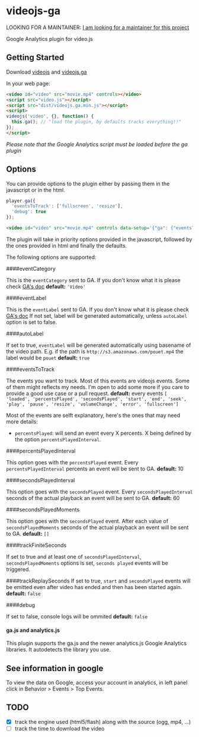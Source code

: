 # videojs-ga

LOOKING FOR A MAINTAINER: [I am looking for a maintainer for this project](https://github.com/mickey/videojs-ga/issues/30)

Google Analytics plugin for video.js

## Getting Started
Download [videojs](http://www.videojs.com/) and [videojs.ga](https://github.com/mickey/videojs-ga)

In your web page:
```html
<video id="video" src="movie.mp4" controls></video>
<script src="video.js"></script>
<script src="dist/videojs.ga.min.js"></script>
<script>
videojs('video', {}, function() {
  this.ga(); // "load the plugin, by defaults tracks everything!!"
});
</script>
```

_Please note that the Google Analytics script must be loaded before the ga plugin_

## Options

You can provide options to the plugin either by passing them in the javascript or in the html.

```javascript
player.ga({
  'eventsToTrack': ['fullscreen', 'resize'],
  'debug': true
});
```

```html
<video id="video" src="movie.mp4" controls data-setup='{"ga": {"eventsToTrack": ["error"]}}'></video>
```

The plugin will take in priority options provided in the javascript, followed by the ones provided in html and finally the defaults.

The following options are supported:

####eventCategory

This is the ```eventCategory``` sent to GA. If you don't know what it is please check [GA's doc](https://developers.google.com/analytics/devguides/collection/analyticsjs/events)
**default:** ```'Video'```

####eventLabel

This is the ```eventLabel``` sent to GA. If you don't know what it is please check [GA's doc](https://developers.google.com/analytics/devguides/collection/analyticsjs/events)
If not set, label will be generated automatically, unless ```autoLabel``` option is set to false.

####autoLabel

If set to true, ```eventLabel``` will be generated automatically using basename of the video path.
E.g. if the path is ```http://s3.amazonaws.com/pouet.mp4``` the label would be ```pouet```
**default:** ```true```

####eventsToTrack

The events you want to track. Most of this events are videojs events. Some of them might reflects my needs.
I'm open to add some more if you care to provide a good use case or a pull request.
**default:** every events
  ```[ 'loaded', 'percentsPlayed', 'secondsPlayed', 'start', 'end', 'seek', 'play', 'pause', 'resize', 'volumeChange', 'error', 'fullscreen']```

Most of the events are selft explanatory, here's the ones that may need more details:

- ```percentsPlayed```: will send an event every X percents. X being defined by the option ```percentsPlayedInterval```.

####percentsPlayedInterval

This option goes with the ```percentsPlayed``` event. Every ```percentsPlayedInterval``` percents an event will be sent to GA.
**default:** 10

####secondsPlayedInterval

This option goes with the ```secondsPlayed``` event. Every ```secondsPlayedInterval``` seconds of the actual playback an event will be sent to GA.
**default:** 60

####secondsPlayedMoments

This option goes with the ```secondsPlayed``` event. After each value of ```secondsPlayedMoments``` seconds of the actual playback an event will be sent to GA.
**default:** ```[]```

####trackFiniteSeconds

If set to true and at least one of ```secondsPlayedInterval```, ```secondsPlayedMoments``` options is set, ```seconds played``` events will be triggered.

####trackReplaySeconds
If set to true, ```start``` and ```secondsPlayed``` events will be emitted even after video has ended and then has been started again.
**default:** ```false```

####debug

If set to false, console logs will be ommited
**default:** ```false```

#### ga.js and analytics.js

This plugin supports the ga.js and the newer analytics.js Google Analytics libraries. It autodetects the library you use.

## See information in google
To view the data on Google, access your account in analytics, in left panel click in Behavior > Events > Top Events.

## TODO

- [x] track the engine used (html5/flash) along with the source (ogg, mp4, ...)
- [ ] track the time to download the video
